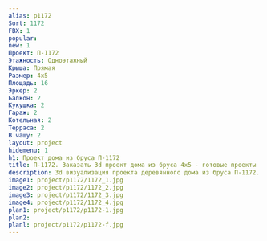 ```yaml
---
alias: p1172
Sort: 1172
FBX: 1
popular: 
new: 1
Проект: П-1172
Этажность: Одноэтажный
Крыша: Прямая
Размер: 4х5
Площадь: 16
Эркер: 2
Балкон: 2
Кукушка: 2
Гараж: 2
Котельная: 2
Терраса: 2
В чашу: 2
layout: project
hidemenu: 1
h1: Проект дома из бруса П-1172
title: П-1172. Заказать 3d проект дома из бруса 4х5 - готовые проекты
description: 3d визуализация проекта деревянного дома из бруса П-1172. Площадь 16 м2, размер 4х5. Вы можете внести любые изменения в проект.
image1: project/p1172/1172_1.jpg
image2: project/p1172/1172_2.jpg
image3: project/p1172/1172_3.jpg
image4: project/p1172/1172_4.jpg
plan1: project/p1172/p1172-1.jpg
plan2: 
planl: project/p1172/p1172-f.jpg
---
```

